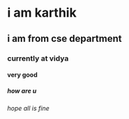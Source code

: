 # i am karthik 
## i am from cse department
### currently at vidya 
#### very good
##### how are u 
###### hope all is fine
